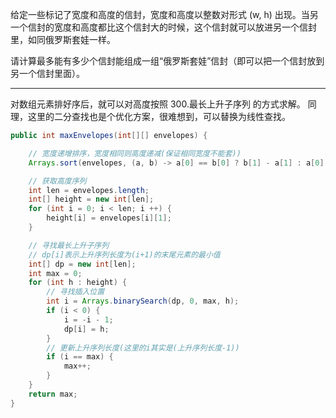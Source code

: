给定一些标记了宽度和高度的信封，宽度和高度以整数对形式 (w, h) 出现。当另一个信封的宽度和高度都比这个信封大的时候，这个信封就可以放进另一个信封里，如同俄罗斯套娃一样。

请计算最多能有多少个信封能组成一组“俄罗斯套娃”信封（即可以把一个信封放到另一个信封里面）。

***

对数组元素排好序后，就可以对高度按照 300.最长上升子序列 的方式求解。
同理，这里的二分查找也是个优化方案，很难想到，可以替换为线性查找。

```Java
public int maxEnvelopes(int[][] envelopes) {

    // 宽度递增排序，宽度相同则高度递减(保证相同宽度不能套))
    Arrays.sort(envelopes, (a, b) -> a[0] == b[0] ? b[1] - a[1] : a[0] - b[0]);

    // 获取高度序列
    int len = envelopes.length;
    int[] height = new int[len];
    for (int i = 0; i < len; i ++) {
        height[i] = envelopes[i][1];
    }

    // 寻找最长上升子序列
    // dp[i]表示上升序列长度为(i+1)的末尾元素的最小值
    int[] dp = new int[len];
    int max = 0;
    for (int h : height) {
        // 寻找插入位置
        int i = Arrays.binarySearch(dp, 0, max, h);
        if (i < 0) {
            i = -i - 1;
            dp[i] = h;
        }
        // 更新上升序列长度(这里的i其实是(上升序列长度-1))
        if (i == max) {
            max++;
        }
    }
    return max;
}
```